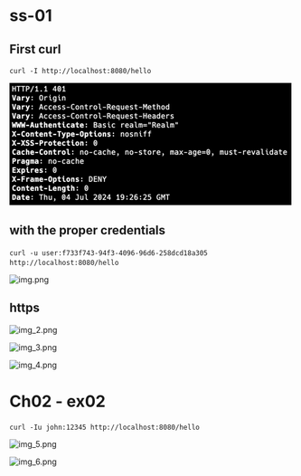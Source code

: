 # ss-01

## First curl
```
curl -I http://localhost:8080/hello
```

![img_1.png](img_1.png)

## with the proper credentials

```curl -u user:f733f743-94f3-4096-96d6-258dcd18a305 http://localhost:8080/hello```

![img.png](img.png)

## https

![img_2.png](img_2.png)

![img_3.png](img_3.png)

![img_4.png](img_4.png)

# Ch02 - ex02

```curl -Iu john:12345 http://localhost:8080/hello```

![img_5.png](img_5.png)

![img_6.png](img_6.png)